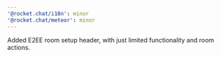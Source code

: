 ```yaml
---
'@rocket.chat/i18n': minor
'@rocket.chat/meteor': minor
---
```


Added E2EE room setup header, with just limited functionality and room actions.
